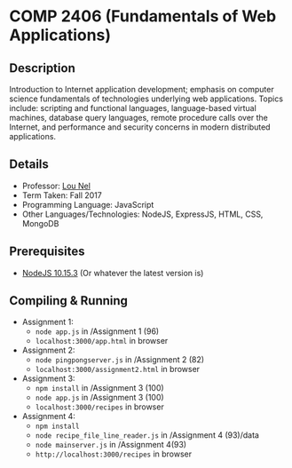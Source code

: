 # COMP 2406 (Fundamentals of Web Applications)

## Description 
Introduction to Internet application development; emphasis on computer science fundamentals of technologies underlying web applications. Topics include: scripting and functional languages, language-based virtual machines, database query languages, remote procedure calls over the Internet, and performance and security concerns in modern distributed applications.

## Details
* Professor: [Lou Nel](https://carleton.ca/scs/people/lou-nel/)
* Term Taken: Fall 2017
* Programming Language: JavaScript
* Other Languages/Technologies: NodeJS, ExpressJS, HTML, CSS, MongoDB

## Prerequisites
* [NodeJS 10.15.3](https://nodejs.org/en/download/) (Or whatever the latest version is)

## Compiling & Running
* Assignment 1:
  - `node app.js` in /Assignment 1 (96)
  - `localhost:3000/app.html` in browser
* Assignment 2:
  - `node pingpongserver.js` in /Assignment 2 (82)
  - `localhost:3000/assignment2.html` in browser
* Assignment 3:
  - `npm install` in /Assignment 3 (100)
  - `node app.js` in /Assignment 3 (100)
  - `localhost:3000/recipes` in browser
* Assignment 4:
  - `npm install`
  - `node recipe_file_line_reader.js` in /Assignment 4 (93)/data
  - `node mainserver.js` in /Assignment 4(93)
  - `http://localhost:3000/recipes` in browser
